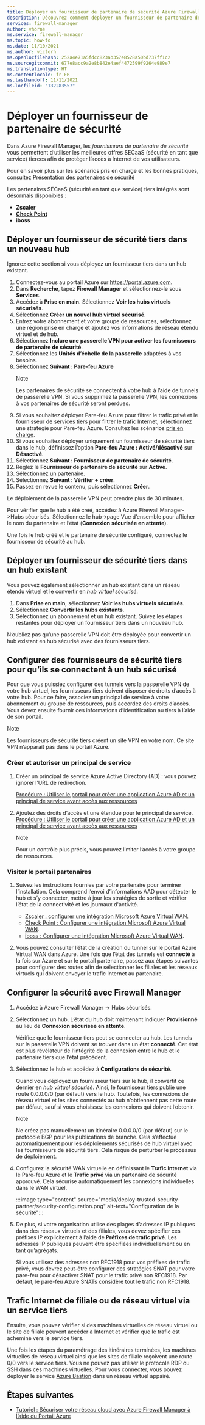 ```yaml
---
title: Déployer un fournisseur de partenaire de sécurité Azure Firewall Manager
description: Découvrez comment déployer un fournisseur de partenaire de sécurité Azure Firewall Manager à l’aide du portail Azure.
services: firewall-manager
author: vhorne
ms.service: firewall-manager
ms.topic: how-to
ms.date: 11/10/2021
ms.author: victorh
ms.openlocfilehash: 252a4e71a5fdcc823ab357e8528a50bd737ff1c2
ms.sourcegitcommit: 677e8acc9a2e8b842e4aef4472599f9264e989e7
ms.translationtype: HT
ms.contentlocale: fr-FR
ms.lasthandoff: 11/11/2021
ms.locfileid: "132283557"
---
```

# <a name="deploy-a-security-partner-provider"></a>Déployer un fournisseur de partenaire de sécurité

Dans Azure Firewall Manager, les *fournisseurs de partenaire de sécurité* vous permettent d’utiliser les meilleures offres SECaaS (sécurité en tant que service) tierces afin de protéger l’accès à Internet de vos utilisateurs.

Pour en savoir plus sur les scénarios pris en charge et les bonnes pratiques, consultez [Présentation des partenaires de sécurité](trusted-security-partners.md)


Les partenaires SECaaS (sécurité en tant que service) tiers intégrés sont désormais disponibles : 

- **Zscaler**
- **[Check Point](check-point-overview.md)**
- **iboss**

## <a name="deploy-a-third-party-security-provider-in-a-new-hub"></a>Déployer un fournisseur de sécurité tiers dans un nouveau hub

Ignorez cette section si vous déployez un fournisseur tiers dans un hub existant.

1. Connectez-vous au portail Azure sur https://portal.azure.com.
2. Dans **Recherche**, tapez **Firewall Manager** et sélectionnez-le sous **Services**.
3. Accédez à **Prise en main**. Sélectionnez **Voir les hubs virtuels sécurisés**.
4. Sélectionnez **Créer un nouvel hub virtuel sécurisé**.
5. Entrez votre abonnement et votre groupe de ressources, sélectionnez une région prise en charge et ajoutez vos informations de réseau étendu virtuel et de hub. 
6. Sélectionnez **Inclure une passerelle VPN pour activer les fournisseurs de partenaire de sécurité**.
7. Sélectionnez les **Unités d’échelle de la passerelle** adaptées à vos besoins.
8. Sélectionnez **Suivant : Pare-feu Azure**
   > [!NOTE]
   > Les partenaires de sécurité se connectent à votre hub à l’aide de tunnels de passerelle VPN. Si vous supprimez la passerelle VPN, les connexions à vos partenaires de sécurité seront perdues.
9. Si vous souhaitez déployer Pare-feu Azure pour filtrer le trafic privé et le fournisseur de services tiers pour filtrer le trafic Internet, sélectionnez une stratégie pour Pare-feu Azure. Consultez les scénarios [pris en charge](trusted-security-partners.md#key-scenarios).
10. Si vous souhaitez déployer uniquement un fournisseur de sécurité tiers dans le hub, définissez l’option **Pare-feu Azure : Activé/désactivé** sur **Désactivé**. 
11. Sélectionnez **Suivant : Fournisseur de partenaire de sécurité**.
12. Réglez le **Fournisseur de partenaire de sécurité** sur **Activé**. 
13. Sélectionnez un partenaire. 
14. Sélectionnez **Suivant : Vérifier + créer**. 
15. Passez en revue le contenu, puis sélectionnez **Créer**.

Le déploiement de la passerelle VPN peut prendre plus de 30 minutes.

Pour vérifier que le hub a été créé, accédez à Azure Firewall Manager->Hubs sécurisés. Sélectionnez le hub->page Vue d’ensemble pour afficher le nom du partenaire et l’état (**Connexion sécurisée en attente**).

Une fois le hub créé et le partenaire de sécurité configuré, connectez le fournisseur de sécurité au hub.

## <a name="deploy-a-third-party-security-provider-in-an-existing-hub"></a>Déployer un fournisseur de sécurité tiers dans un hub existant

Vous pouvez également sélectionner un hub existant dans un réseau étendu virtuel et le convertir en *hub virtuel sécurisé*.

1. Dans **Prise en main**, sélectionnez **Voir les hubs virtuels sécurisés**.
2. Sélectionnez **Convertir les hubs existants**.
3. Sélectionnez un abonnement et un hub existant. Suivez les étapes restantes pour déployer un fournisseur tiers dans un nouveau hub.

N’oubliez pas qu’une passerelle VPN doit être déployée pour convertir un hub existant en hub sécurisé avec des fournisseurs tiers.

## <a name="configure-third-party-security-providers-to-connect-to-a-secured-hub"></a>Configurer des fournisseurs de sécurité tiers pour qu’ils se connectent à un hub sécurisé

Pour que vous puissiez configurer des tunnels vers la passerelle VPN de votre hub virtuel, les fournisseurs tiers doivent disposer de droits d’accès à votre hub. Pour ce faire, associez un principal de service à votre abonnement ou groupe de ressources, puis accordez des droits d’accès. Vous devez ensuite fournir ces informations d’identification au tiers à l’aide de son portail.

> [!NOTE]
> Les fournisseurs de sécurité tiers créent un site VPN en votre nom. Ce site VPN n’apparaît pas dans le portail Azure.

### <a name="create-and-authorize-a-service-principal"></a>Créer et autoriser un principal de service

1. Créer un principal de service Azure Active Directory (AD) : vous pouvez ignorer l’URL de redirection. 

   [Procédure : Utiliser le portail pour créer une application Azure AD et un principal de service ayant accès aux ressources](../active-directory/develop/howto-create-service-principal-portal.md#register-an-application-with-azure-ad-and-create-a-service-principal)
2. Ajoutez des droits d’accès et une étendue pour le principal de service.
   [Procédure : Utiliser le portail pour créer une application Azure AD et un principal de service ayant accès aux ressources](../active-directory/develop/howto-create-service-principal-portal.md#register-an-application-with-azure-ad-and-create-a-service-principal)

   > [!NOTE]
   > Pour un contrôle plus précis, vous pouvez limiter l’accès à votre groupe de ressources.

### <a name="visit-partner-portal"></a>Visiter le portail partenaires

1. Suivez les instructions fournies par votre partenaire pour terminer l’installation. Cela comprend l’envoi d’informations AAD pour détecter le hub et s’y connecter, mettre à jour les stratégies de sortie et vérifier l’état de la connectivité et les journaux d'activité.

   - [Zscaler : configurer une intégration Microsoft Azure Virtual WAN](https://help.zscaler.com/zia/configuring-microsoft-azure-virtual-wan-integration).
   - [Check Point : Configurer une intégration Microsoft Azure Virtual WAN](https://sc1.checkpoint.com/documents/Infinity_Portal/WebAdminGuides/EN/CloudGuard-Connect-Azure-Virtual-WAN/Default.htm).
   - [iboss : Configurer une intégration Microsoft Azure Virtual WAN](https://www.iboss.com/blog/securing-microsoft-azure-with-iboss-saas-network-security). 
   
2. Vous pouvez consulter l’état de la création du tunnel sur le portail Azure Virtual WAN dans Azure. Une fois que l’état des tunnels est **connecté** à la fois sur Azure et sur le portail partenaire, passez aux étapes suivantes pour configurer des routes afin de sélectionner les filiales et les réseaux virtuels qui doivent envoyer le trafic Internet au partenaire.

## <a name="configure-security-with-firewall-manager"></a>Configurer la sécurité avec Firewall Manager

1. Accédez à Azure Firewall Manager -> Hubs sécurisés. 
2. Sélectionnez un hub. L’état du hub doit maintenant indiquer **Provisionné** au lieu de **Connexion sécurisée en attente**.

   Vérifiez que le fournisseur tiers peut se connecter au hub. Les tunnels sur la passerelle VPN doivent se trouver dans un état **connecté**. Cet état est plus révélateur de l’intégrité de la connexion entre le hub et le partenaire tiers que l’état précédent.
3. Sélectionnez le hub et accédez à **Configurations de sécurité**.

   Quand vous déployez un fournisseur tiers sur le hub, il convertit ce dernier en *hub virtuel sécurisé*. Ainsi, le fournisseur tiers publie une route 0.0.0.0/0 (par défaut) vers le hub. Toutefois, les connexions de réseau virtuel et les sites connectés au hub n’obtiennent pas cette route par défaut, sauf si vous choisissez les connexions qui doivent l’obtenir.

   > [!NOTE]
   > Ne créez pas manuellement un itinéraire 0.0.0.0/0 (par défaut) sur le protocole BGP pour les publications de branche. Cela s’effectue automatiquement pour les déploiements sécurisés de hub virtuel avec les fournisseurs de sécurité tiers. Cela risque de perturber le processus de déploiement.

4. Configurez la sécurité WAN virtuelle en définissant le **Trafic Internet** via le Pare-feu Azure et le **Trafic privé** via un partenaire de sécurité approuvé. Cela sécurise automatiquement les connexions individuelles dans le WAN virtuel.

   :::image type="content" source="media/deploy-trusted-security-partner/security-configuration.png" alt-text="Configuration de la sécurité":::
5. De plus, si votre organisation utilise des plages d’adresses IP publiques dans des réseaux virtuels et des filiales, vous devez spécifier ces préfixes IP explicitement à l’aide de **Préfixes de trafic privé**. Les adresses IP publiques peuvent être spécifiées individuellement ou en tant qu’agrégats.

   Si vous utilisez des adresses non RFC1918 pour vos préfixes de trafic privé, vous devrez peut-être configurer des stratégies SNAT pour votre pare-feu pour désactiver SNAT pour le trafic privé non RFC1918. Par défaut, le pare-feu Azure SNATs considère tout le trafic non RFC1918.

## <a name="branch-or-vnet-internet-traffic-via-third-party-service"></a>Trafic Internet de filiale ou de réseau virtuel via un service tiers

Ensuite, vous pouvez vérifier si des machines virtuelles de réseau virtuel ou le site de filiale peuvent accéder à Internet et vérifier que le trafic est acheminé vers le service tiers.

Une fois les étapes du paramétrage des itinéraires terminées, les machines virtuelles de réseau virtuel ainsi que les sites de filiale reçoivent une route 0/0 vers le service tiers. Vous ne pouvez pas utiliser le protocole RDP ou SSH dans ces machines virtuelles. Pour vous connecter, vous pouvez déployer le service [Azure Bastion](../bastion/bastion-overview.md) dans un réseau virtuel appairé.

## <a name="next-steps"></a>Étapes suivantes

- [Tutoriel : Sécuriser votre réseau cloud avec Azure Firewall Manager à l’aide du Portail Azure](secure-cloud-network.md)